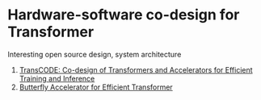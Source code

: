 # Hardware-software co-design for Transformer
Interesting open source design, system architecture

1. [TransCODE: Co-design of Transformers and Accelerators for Efficient Training and Inference](https://github.com/JHA-Lab/transcode)
2. [Butterfly Accelerator for Efficient Transformer](https://github.com/SamsungLabs/Butterfly_Acc)
